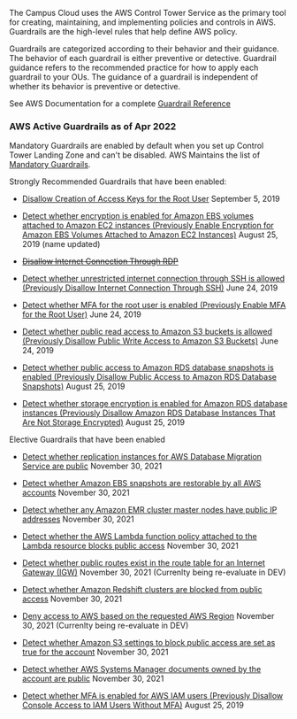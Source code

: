 The Campus Cloud uses the AWS Control Tower Service as the primary tool for creating, maintaining, and implementing policies and controls in AWS.
Guardrails are the high-level rules that help define AWS policy.

Guardrails are categorized according to their behavior and their guidance. The behavior of each guardrail is either preventive or detective. Guardrail guidance refers to the recommended practice for how to apply each guardrail to your OUs. The guidance of a guardrail is independent of whether its behavior is preventive or detective.

See AWS Documentation for a complete [Guardrail Reference](https://docs.aws.amazon.com/controltower/latest/userguide/guardrails-reference.html)


### AWS Active Guardrails as of Apr 2022

Mandatory Guardrails are enabled by default when you set up Control Tower Landing Zone and can't be disabled. AWS Maintains the list of [Mandatory Guardrails](https://docs.aws.amazon.com/controltower/latest/userguide/mandatory-guardrails.html).

Strongly Recommended Guardrails that have been enabled:

- [Disallow Creation of Access Keys for the Root User](https://docs.aws.amazon.com/controltower/latest/userguide/strongly-recommended-guardrails.html#disallow-root-access-keys) September 5, 2019

- [Detect whether encryption is enabled for Amazon EBS volumes attached to Amazon EC2 instances (Previously Enable Encryption for Amazon EBS Volumes Attached to Amazon EC2 Instances)](https://docs.aws.amazon.com/controltower/latest/userguide/strongly-recommended-guardrails.html#ebs-enable-encryption)  August 25, 2019 (name updated)

- ~~[Disallow Internet Connection Through RDP](https://docs.aws.amazon.com/controltower/latest/userguide/strongly-recommended-guardrails.html#rdp-disallow-internet)~~

- [Detect whether unrestricted internet connection through SSH is allowed (Previously Disallow Internet Connection Through SSH)](https://docs.aws.amazon.com/controltower/latest/userguide/strongly-recommended-guardrails.html#ssh-disallow-internet) June 24, 2019

- [Detect whether MFA for the root user is enabled (Previously Enable MFA for the Root User)](https://docs.aws.amazon.com/controltower/latest/userguide/strongly-recommended-guardrails.html#enable-root-mfa)  June 24, 2019

- [Detect whether public read access to Amazon S3 buckets is allowed (Previously Disallow Public Write Access to Amazon S3 Buckets)](https://docs.aws.amazon.com/controltower/latest/userguide/strongly-recommended-guardrails.html#s3-disallow-public-write) June 24, 2019

- [Detect whether public access to Amazon RDS database snapshots is enabled (Previously Disallow Public Access to Amazon RDS Database Snapshots)](https://docs.aws.amazon.com/controltower/latest/userguide/strongly-recommended-guardrails.html#disallow-rds-snapshot-public-access) August 25, 2019

- [Detect whether storage encryption is enabled for Amazon RDS database instances (Previously Disallow Amazon RDS Database Instances That Are Not Storage Encrypted)](https://docs.aws.amazon.com/controltower/latest/userguide/strongly-recommended-guardrails.html#disallow-rds-storage-unencrypted) August 25, 2019

Elective Guardrails that have been enabled

- [Detect whether replication instances for AWS Database Migration Service are public](https://docs.aws.amazon.com/controltower/latest/userguide/data-residency-guardrails.html#dms-replication-not-public)  November 30, 2021

- [Detect whether Amazon EBS snapshots are restorable by all AWS accounts](https://docs.aws.amazon.com/controltower/latest/userguide/data-residency-guardrails.html#ebs-snapshot-public-restorable-check)  November 30, 2021

- [Detect whether any Amazon EMR cluster master nodes have public IP addresses](https://docs.aws.amazon.com/controltower/latest/userguide/data-residency-guardrails.html#emr-master-no-public-ip)   November 30, 2021

- [Detect whether the AWS Lambda function policy attached to the Lambda resource blocks public access](https://docs.aws.amazon.com/controltower/latest/userguide/data-residency-guardrails.html#lambda-function-public-access-prohibited)   November 30, 2021

- [Detect whether public routes exist in the route table for an Internet Gateway (IGW)](https://docs.aws.amazon.com/controltower/latest/userguide/data-residency-guardrails.html#no-unrestricted-route-to-igw)   November 30, 2021 (Currenlty being re-evaluate in DEV)

- [Detect whether Amazon Redshift clusters are blocked from public access](https://docs.aws.amazon.com/controltower/latest/userguide/data-residency-guardrails.html#redshift-cluster-public-access-check)   November 30, 2021

- [Deny access to AWS based on the requested AWS Region](https://docs.aws.amazon.com/controltower/latest/userguide/data-residency-guardrails.html#primary-region-deny-policy)   November 30, 2021 (Currenlty being re-evaluate in DEV)

-  [Detect whether Amazon S3 settings to block public access are set as true for the account](https://docs.aws.amazon.com/controltower/latest/userguide/data-residency-guardrails.html#s3-account-level-public-access-blocks-periodic)   November 30, 2021

- [Detect whether AWS Systems Manager documents owned by the account are public](https://docs.aws.amazon.com/controltower/latest/userguide/data-residency-guardrails.html#ssm-document-not-public)  November 30, 2021

- [Detect whether MFA is enabled for AWS IAM users (Previously Disallow Console Access to IAM Users Without MFA)](https://docs.aws.amazon.com/controltower/latest/userguide/elective-guardrails.html#disallow-console-access-mfa) August 25, 2019
